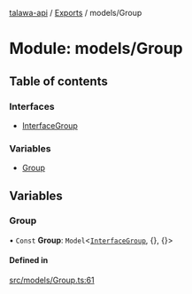 [talawa-api](../README.md) / [Exports](../modules.md) / models/Group

# Module: models/Group

## Table of contents

### Interfaces

- [InterfaceGroup](../interfaces/models_Group.InterfaceGroup.md)

### Variables

- [Group](models_Group.md#group)

## Variables

### Group

• `Const` **Group**: `Model`<[`InterfaceGroup`](../interfaces/models_Group.InterfaceGroup.md), {}, {}\>

#### Defined in

[src/models/Group.ts:61](https://github.com/Nitya-Pasrija/talawa-api/blob/d3a6af9/src/models/Group.ts#L61)
